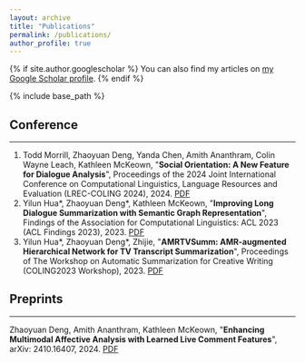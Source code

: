 ```yaml
---
layout: archive
title: "Publications"
permalink: /publications/
author_profile: true
---
```


{% if site.author.googlescholar %}
  You can also find my articles on <a href="{{site.author.googlescholar}}">my Google Scholar profile</a>.
{% endif %}

{% include base_path %}

## Conference
-----

1. Todd Morrill, Zhaoyuan Deng, Yanda Chen, Amith Ananthram, Colin Wayne Leach, Kathleen McKeown, "**Social Orientation: A New Feature for Dialogue Analysis**", Proceedings of the 2024 Joint International Conference on Computational Linguistics, Language Resources and Evaluation (LREC-COLING 2024), 2024. [PDF](https://arxiv.org/pdf/2403.04770)
2. Yilun Hua*, Zhaoyuan Deng*, Kathleen McKeown, "**Improving Long Dialogue Summarization with Semantic Graph Representation**", Findings of the Association for Computational Linguistics: ACL 2023 (ACL Findings 2023), 2023. [PDF](https://aclanthology.org/2023.findings-acl.871.pdf)
3. Yilun Hua*, Zhaoyuan Deng*, Zhijie, "**AMRTVSumm: AMR-augmented Hierarchical Network for TV Transcript Summarization**", Proceedings of The Workshop on Automatic Summarization for Creative Writing (COLING2023 Workshop), 2023. [PDF](https://aclanthology.org/2022.creativesumm-1.6.pdf)


## Preprints
-----

Zhaoyuan Deng, Amith Ananthram, Kathleen McKeown, "**Enhancing Multimodal Affective Analysis with Learned Live Comment Features**", arXiv: 2410.16407, 2024. [PDF](https://arxiv.org/pdf/2410.16407)

